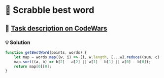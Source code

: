 # 📝 Scrabble best word

## 🔗 [Task description on CodeWars](https://www.codewars.com/kata/563f960e3c73813942000015)

### 💡 Solution

```javascript
function getBestWord(points, words) {
    let map = words.map((w, i) => [i, w.length, [...w].reduce((sum, c) => sum + points[c.charCodeAt() - 65], 0)]);
    map.sort((a, b) => b[2] - a[2] || a[1] - b[1] || a[0] - b[0]);
    return map[0][0];
}
```
